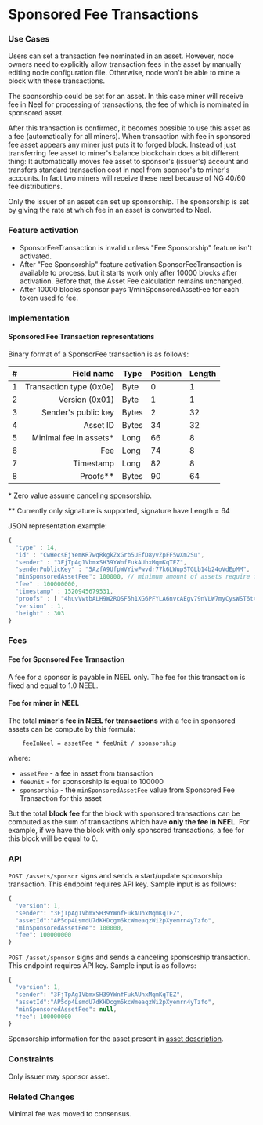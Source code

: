 # Sponsored Fee Transactions

### Use Cases

Users can set a transaction fee nominated in an asset. However, node owners need to explicitly allow transaction fees in the asset by manually editing node configuration file. Otherwise, node won't be able to mine a block with these transactions.

The sponsorship could be set for an asset. In this case miner will receive fee in Neel for processing of transactions, the fee of which is nominated in sponsored asset.

After this transaction is confirmed, it becomes possible to use this asset as a fee (automatically for all miners). When transaction with fee in sponsored fee asset appears any miner just puts it to forged block. Instead of just transferring fee asset to miner's balance blockchain does a bit different thing: It automatically moves fee asset to sponsor's (issuer's) account and transfers standard transaction cost in neel from sponsor's to miner's accounts. In fact two miners will receive these neel because of NG 40/60 fee distributions.

Only the issuer of an asset can set up sponsorship. The sponsorship is set by giving the rate at which fee in an asset is converted to Neel.

### Feature activation

* SponsorFeeTransaction is invalid unless "Fee Sponsorship" feature isn't activated.
* After "Fee Sponsorship" feature activation SponsorFeeTransaction is available to process, but it starts work only after 10000 blocks after activation. Before that, the Asset Fee calculation remains unchanged.
* After 10000 blocks sponsor pays 1/minSponsoredAssetFee for each token used fo fee.

### Implementation

#### Sponsored Fee Transaction representations

Binary format of a SponsorFee transaction is as follows:

| \# | Field name | Type | Position | Length |
| --- | ---: | --- | --- | --- |
| 1 | Transaction type (0x0e) | Byte | 0 | 1 |
| 2 | Version (0x01) |  Byte | 1 | 1 | 
| 3 | Sender's public key | Bytes | 2 | 32 |
| 4 | Asset ID | Bytes | 34 | 32 |
| 5 | Minimal fee in assets\* | Long | 66 | 8 | 
| 6 | Fee | Long | 74 | 8 |
| 7 | Timestamp | Long | 82 | 8 |
| 8 | Proofs\*\* | Bytes | 90 | 64 | 

\* Zero value assume canceling sponsorship.

\*\* Currently only signature is supported, signature have Length = 64

JSON representation example:

```js
{
  "type" : 14,
  "id" : "CwHecsEjYemKR7wqRkgkZxGrb5UEfD8yvZpFF5wXm2Su",
  "sender" : "3FjTpAg1VbmxSH39YWnfFukAUhxMqmKqTEZ",
  "senderPublicKey" : "5AzfA9UfpWVYiwFwvdr77k6LWupSTGLb14b24oVdEpMM",
  "minSponsoredAssetFee": 100000, // minimum amount of assets require for fee, set equal to null to cancel sponsorship
  "fee" : 100000000,
  "timestamp" : 1520945679531,
  "proofs" : [ "4huvVwtbALH9W2RQSF5h1XG6PFYLA6nvcAEgv79nVLW7myCysWST6t4wsCqhLCSGoc5zeLxG6MEHpcnB6DPy3XWr" ],
  "version" : 1,
  "height" : 303
}
```

### Fees

#### Fee for Sponsored Fee Transaction
A fee for a sponsor is payable in NEEL only. The fee for this transaction is fixed and equal to 1.0 NEEL.

#### Fee for miner in NEEL
The total **miner's fee in NEEL for transactions** with a fee in sponsored assets can be compute by this formula:
```
    feeInNeel = assetFee * feeUnit / sponsorship
```
where: 
* `assetFee` - a fee in asset from transaction
* `feeUnit` - for sponsorship is equal to 100000
* `sponsorship` - the `minSponsoredAssetFee` value from Sponsored Fee Transaction for this asset 

But the total **block fee** for the block with sponsored transactions can be computed as the sum of transactions which have **only the fee in NEEL**. For example, if we have the block with only sponsored transactions, a fee for this block will be equal to 0.

### API

`POST /assets/sponsor` signs and sends a start/update sponsorship transaction. This endpoint requires API key. Sample input is as follows:

```js
{
  "version": 1,
  "sender": "3FjTpAg1VbmxSH39YWnfFukAUhxMqmKqTEZ",
  "assetId":"AP5dp4LsmdU7dKHDcgm6kcWmeaqzWi2pXyemrn4yTzfo",
  "minSponsoredAssetFee": 100000,
  "fee": 100000000
}
```

`POST /asset/sponsor` signs and sends a canceling sponsorship transaction. This endpoint requires API key. Sample input is as follows:

```js
{
  "version": 1,
  "sender": "3FjTpAg1VbmxSH39YWnfFukAUhxMqmKqTEZ",
  "assetId":"AP5dp4LsmdU7dKHDcgm6kcWmeaqzWi2pXyemrn4yTzfo",
  "minSponsoredAssetFee": null,
  "fee": 100000000
}
```

Sponsorship information for the asset present in [asset description](../development-and-api/neel-node-rest-api/asset-transactions/public-functions.md#get-assetsdetailsassetid).

### Constraints

Only issuer may sponsor asset.

### Related Changes

Minimal fee was moved to consensus.
